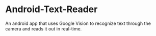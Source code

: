 # Android-Text-Reader
An android app that uses Google Vision to recognize text through the camera and reads it out in real-time.
